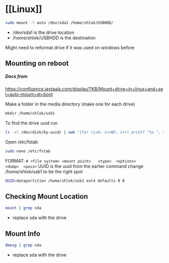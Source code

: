 # [[Linux]]
```bash
sudo mount -t auto /dev/sda1 /home/shlok/USBHDD/
```
- /dev/sda1 is the drive location 
- /home/shlok/USBHDD is the destination

Might need to reformat drive if it was used on windows before

## Mounting on reboot

##### Docs from
https://confluence.jaytaala.com/display/TKB/Mount+drive+in+linux+and+set+auto-mount+at+boot

Make a folder in the media directory (make one for each drive)
```bash
mkdir /home/shlok/usb1
```

To find the drive uuid run 
```bash
ls -al /dev/disk/by-uuid/ | awk '{for (i=9; i<=NF; i++) printf "%s ", $i; print ""}'
```

Open /etc/fstab
```bash
sudo nano /etc/fstab
```

FORMAT:
`# <file system> <mount point>   <type>  <options>       <dump>  <pass>`
UUID is the uuid from the earlier command 
change /home/shlok/usb1 to be the right spot
```bash
UUID=datapartition /home/shlok/usb1 ext4 defaults 0 0
```


## Checking Mount Location
```bash
mount | grep sda
```
- replace sda with the drive

## Mount Info
```bash
dmesg | grep sda
```
- replace sda with the drive 

